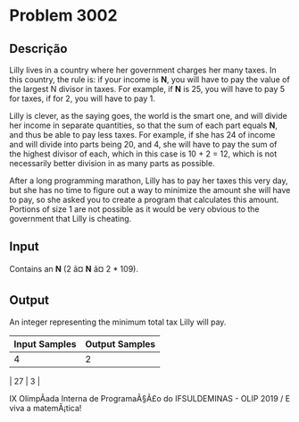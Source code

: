 # Problem 3002

Descrição
----------

Lilly lives in a country where her government charges her many taxes. In this country, the rule is: if your income is **N**, you will have to pay the value of the largest N divisor in taxes. For example, if **N** is 25, you will have to pay 5 for taxes, if for 2, you will have to pay 1.

Lilly is clever, as the saying goes, the world is the smart one, and will divide her income in separate quantities, so that the sum of each part equals **N**, and thus be able to pay less taxes. For example, if she has 24 of income and will divide into parts being 20, and 4, she will have to pay the sum of the highest divisor of each, which in this case is 10 + 2 = 12, which is not necessarily better division in as many parts as possible.

After a long programming marathon, Lilly has to pay her taxes this very day, but she has no time to figure out a way to minimize the amount she will have to pay, so she asked you to create a program that calculates this amount. Portions of size 1 are not possible as it would be very obvious to the government that Lilly is cheating.

Input
-----

Contains an **N** (2 â¤ **N** â¤ 2 \* 109).

Output
------

An integer representing the minimum total tax Lilly will pay.


| Input Samples | Output Samples |
| --- | --- |
| 4 | 2 |

| 27 | 3 |

IX OlimpÃ­ada Interna de ProgramaÃ§Ã£o do IFSULDEMINAS - OLIP 2019 / E viva a matemÃ¡tica!

